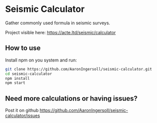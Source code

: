 # Seismic Calculator

Gather commonly used formula in seismic surveys.

Project visible here: https://acte.ltd/seismic/calculator

## How to use

Install npm on you system and run:

```sh
git clone https://github.com/AaronIngersoll/seismic-calculator.git
cd seismic-calculator
npm install
npm start
```

## Need more calculations or having issues?

Post it on github https://github.com/AaronIngersoll/seismic-calculator/issues
